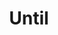 ---
title: Until
direct_url: http://projects.calebevans.me/until/
categories: fun
short_description: A countdown to …
---